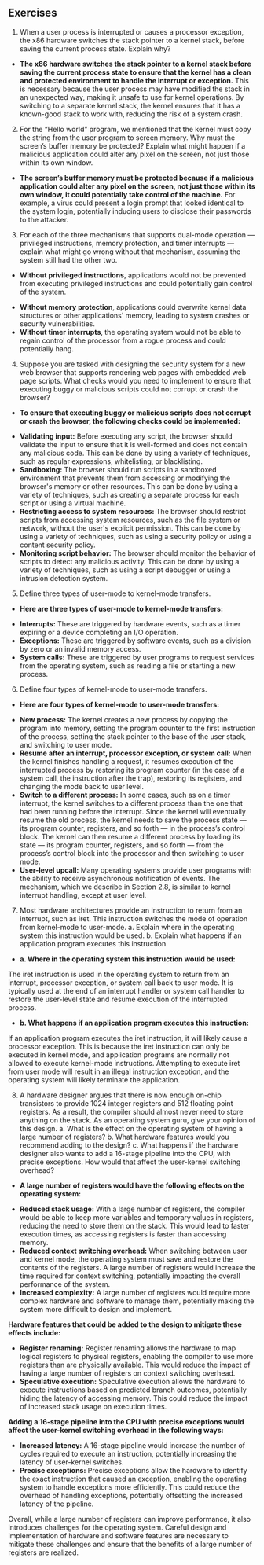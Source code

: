 ## Exercises
1. When a user process is interrupted or causes a processor exception, the x86
hardware switches the stack pointer to a kernel stack, before saving the current
process state. Explain why?

- **The x86 hardware switches the stack pointer to a kernel stack before saving the current process state to ensure that the kernel has a clean and protected environment to handle the interrupt or exception.**
  This is necessary because the user process may have modified the stack in an unexpected way, making it unsafe to use for kernel operations. By switching to a separate kernel stack, the kernel ensures that it has a known-good stack to work with, reducing the risk of a system crash.

2. For the “Hello world” program, we mentioned that the kernel must copy the string from the user program to screen memory. Why must the screen’s buffer memory be protected? Explain what might happen if a malicious application could alter any pixel on the screen, not just those within its own window.
- **The screen’s buffer memory must be protected because if a malicious application could alter any pixel on the screen, not just those within its own window, it could potentially take control of the machine.** For example, a virus could present a login prompt that looked identical to the system login, potentially inducing users to disclose their passwords to the attacker.

3. For each of the three mechanisms that supports dual-mode operation — privileged instructions, memory protection, and timer interrupts — explain what might go wrong without that mechanism, assuming the system still had the other two.
- **Without privileged instructions**, applications would not be prevented from executing privileged instructions and could potentially gain control of the system.
* **Without memory protection**, applications could overwrite kernel data structures or other applications' memory, leading to system crashes or security vulnerabilities.
* **Without timer interrupts**, the operating system would not be able to regain control of the processor from a rogue process and could potentially hang.

4. Suppose you are tasked with designing the security system for a new web browser that supports rendering web pages with embedded web page scripts. What checks would you need to implement to ensure that executing buggy or malicious scripts could not corrupt or crash the browser?
- **To ensure that executing buggy or malicious scripts does not corrupt or crash the browser, the following checks could be implemented:**
* **Validating input:** Before executing any script, the browser should validate the input to ensure that it is well-formed and does not contain any malicious code. This can be done by using a variety of techniques, such as regular expressions, whitelisting, or blacklisting.
* **Sandboxing:** The browser should run scripts in a sandboxed environment that prevents them from accessing or modifying the browser's memory or other resources. This can be done by using a variety of techniques, such as creating a separate process for each script or using a virtual machine.
* **Restricting access to system resources:** The browser should restrict scripts from accessing system resources, such as the file system or network, without the user's explicit permission. This can be done by using a variety of techniques, such as using a security policy or using a content security policy.
* **Monitoring script behavior:** The browser should monitor the behavior of scripts to detect any malicious activity. This can be done by using a variety of techniques, such as using a script debugger or using a intrusion detection system.
  
5. Define three types of user-mode to kernel-mode transfers.
- **Here are three types of user-mode to kernel-mode transfers:**

* **Interrupts:** These are triggered by hardware events, such as a timer expiring or a device completing an I/O operation.
* **Exceptions:** These are triggered by software events, such as a division by zero or an invalid memory access.
* **System calls:** These are triggered by user programs to request services from the operating system, such as reading a file or starting a new process.
  
6. Define four types of kernel-mode to user-mode transfers.
- **Here are four types of kernel-mode to user-mode transfers:**

* **New process:** The kernel creates a new process by copying the program into memory, setting the program counter to the first instruction of the process, setting the stack pointer to the base of the user stack, and switching to user mode.
* **Resume after an interrupt, processor exception, or system call:** When the kernel finishes handling a request, it resumes execution of the interrupted process by restoring its program counter (in the case of a system call, the instruction after the trap), restoring its registers, and changing the  mode back to user level.
* **Switch to a different process:** In some cases, such as on a timer interrupt, the kernel switches to a different process than the one that had been running before the interrupt. Since the kernel will eventually resume the old process, the kernel needs to save the process state — its program counter, registers, and so forth — in the process’s control block. The kernel can then resume a different process by loading its state — its program counter, registers, and so forth — from the process’s control block into the processor and then switching to user mode.
* **User-level upcall:** Many operating systems provide user programs with the ability to receive asynchronous notification of events. The mechanism, which we describe in Section 2.8, is similar to kernel interrupt handling, except at user level.

7. Most hardware architectures provide an instruction to return from an interrupt, such as iret. This instruction switches the mode of operation from kernel-mode to user-mode.
  a. Explain where in the operating system this instruction would be used.
  b. Explain what happens if an application program executes this instruction.
  - **a. Where in the operating system this instruction would be used:**
   
  The iret instruction is used in the operating system to return from an interrupt, processor exception, or system call back to user mode. It is typically used at the end of an interrupt handler or system call handler to restore the user-level state and resume execution of the interrupted process.
  
  - **b. What happens if an application program executes this instruction:**
  
  If an application program executes the iret instruction, it will likely cause a processor exception. This is because the iret instruction can only be executed in kernel mode, and application programs are normally not allowed to execute kernel-mode instructions. Attempting to execute iret from user mode will result in an illegal instruction exception, and the operating system will likely terminate the application.

8. A hardware designer argues that there is now enough on-chip transistors to provide 1024 integer registers and 512 floating point registers. As a result, the compiler should almost never need to store anything on the stack. As an operating system guru, give your opinion of this design.
  a. What is the effect on the operating system of having a large number of registers?
  b. What hardware features would you recommend adding to the design?
  c. What happens if the hardware designer also wants to add a 16-stage pipeline into the CPU, with precise exceptions. How would that affect the user-kernel switching overhead?
  - **A large number of registers would have the following effects on the operating system:**
  
  * **Reduced stack usage:** With a large number of registers, the compiler would be able to keep more variables and temporary values in registers, reducing the need to store them on the stack. This would lead to faster execution times, as accessing registers is faster than accessing memory.
  * **Reduced context switching overhead:** When switching between user and kernel mode, the operating system must save and restore the contents of the registers. A large number of registers would increase the time required for context switching, potentially impacting the overall performance of the system.
  * **Increased complexity:** A large number of registers would require more complex hardware and software to manage them, potentially making the system more difficult to design and implement.
  
  **Hardware features that could be added to the design to mitigate these effects include:**
  
  * **Register renaming:** Register renaming allows the hardware to map logical registers to physical registers, enabling the compiler to use more registers than are physically available. This would reduce the impact of having a large number of registers on context switching overhead.
  * **Speculative execution:** Speculative execution allows the hardware to execute instructions based on predicted branch outcomes, potentially hiding the latency of accessing memory. This could reduce the impact of increased stack usage on execution times.
  
  **Adding a 16-stage pipeline into the CPU with precise exceptions would affect the user-kernel switching overhead in the following ways:**
  
  * **Increased latency:** A 16-stage pipeline would increase the number of cycles required to execute an instruction, potentially increasing the latency of user-kernel switches.
  * **Precise exceptions:** Precise exceptions allow the hardware to identify the exact instruction that caused an exception, enabling the operating system to handle exceptions more efficiently. This could reduce the overhead of handling exceptions, potentially offsetting the increased latency of the pipeline.
  
  Overall, while a large number of registers can improve performance, it also introduces challenges for the operating system. Careful design and implementation of hardware and software features are necessary to mitigate these challenges and ensure that the benefits of a large number of registers are realized.
